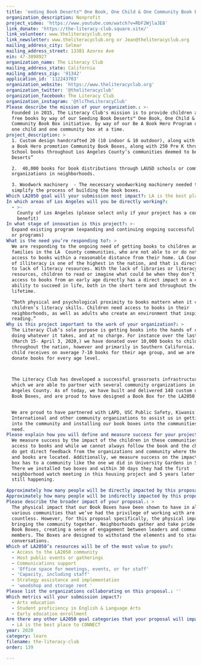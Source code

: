 ```yaml
---
title: 'eeding Book Deserts™ One Book, One Child & One Community Book Box'
organization_description: Nonprofit
project_video: 'https://www.youtube.com/watch?v=RbF2WjlaJE8'
link_donate: 'https://the-literacy-club.square.site/'
link_volunteer: www.theliteracyclub.org
link_newsletter: www.theliteracyclub.org or Jean@theliteracyclub.org
mailing_address_city: Selmar
mailing_address_street: 13381 Azores Ave
ein: 47-3898927
organization_name: The Literacy Club
mailing_address_state: California
mailing_address_zip: '91342'
application_id: '112243703'
organization_website: 'https://www.theliteracyclub.org'
organization_twitter: '@theliteracyclub'
organization_facebook: The Literacy Club
organization_instagram: '@tlcTheLiteracyClub'
Please describe the mission of your organization.: >-
  Founded in 2015, The Literacy Club's mission is to provide children access to
  free books by way of our Seeding Book Deserts™ One Book, One Child & One
  Community Book Box initiative. by way of our Be A Book Hero Program one book,
  one child and one community box at a time.
project_description: >
  1. Custom design handcrafted 20 (10 indoor & 10 outdoor), along with LA2050 Be
  a Book Hero promotion Community Book Boxes, along with 250 Pre K thru High
  School books throughout Los Angeles County’s communities deemed to be “Book
  Deserts” 

  2.  40,000 books for book distributions through LAUSD schools or community
  organizations in neighborhoods. 

  3. Woodwork machinery  - The necessary woodworking machinery needed to
  simplify the process of building the book boxes. 
Which LA2050 goal will your submission most impact?: LA is the best place to LEARN
In which areas of Los Angeles will you be directly working?:
  - >-
    County of Los Angeles (please select only if your project has a countywide
    benefit)
In what stage of innovation is this project?: >-
  Expand existing program (expanding and continuing ongoing successful projects
  or programs)
What is the need you’re responding to?: >
  We are responding to the ongoing need of getting books to children and
  families in the LA  County communities, who are not able to or do not have
  access to books within a reasonable distance from their home. LA County's rate
  of illiteracy is one of the highest in the nation, and that is directly linked
  to lack of literacy resources. With the lack of libraries or literacy
  resources, children to read or imagine what could be when they don’t have
  access to books from an early age directly has a direct impact on a child’s
  ability to succeed in life, both in the short term and throughout their
  lifetime. 

  “Both physical and psychological proximity to books mattern when it comes to
  children’s literacy skills. Children need access to books in their
  neighborhoods, as well as adults who create an environment that inspires
  reading.” 
Why is this project important to the work of your organization?: >
  The Literacy Club’s sole purpose is getting books into the hands of children,
  doing whatever it takes, and at no charge. For instance over the last 2 weeks
  (March 15- April 3, 2020,) we have donated over 10,000 books to children
  throughout the nation, however and primarily in Southern California. Each
  child receives on average 7-10 books for their age group, and we are able to
  donate books for every age level. 



  The Literacy Club has developed a successful grassroots infrastructure through
  which we are able to partner with several community organizations in Los
  Angeles County. As of today, we have built and delivered 140 custom designed
  Book Boxes, and are proud to have designed a Book Box for the LA2050 grant. 


  We are proud to have partnered with LAPD, USC Public Safety, Kiwanis
  International and other community organizations to assist us in getting books
  into the community and installing our book boxes into the communities most in
  need.
Please explain how you will define and measure success for your project.: >+
  We measure success by the impact of the children in these communities having
  access to books and while we cannot always follow the book and the child, we
  do get direct feedback from the organizations and community where the boxes
  and books are located. Additionally, we measure success on the impact the book
  box has to a community like the one we did in University Gardens in South LA.
  There we installed two boxes and within 30 days they had the first
  neighborhood watch meeting in this housing project and 5 years later it is
  still happening.

Approximately how many people will be directly impacted by this proposal?: '750'
Approximately how many people will be indirectly impacted by this proposal?: ''
Please describe the broader impact of your proposal.: >
  The physical impact that our Book Boxes have been shown to have in all of the
  various communities that we’ve had the privilege of working with are
  countless. However, for this proposal specifically, the physical impact is
  bringing the community together. Neighborhoods gather and take pride in their
  Book Boxes, creating a sense of engagement between leaders and community
  members. The Boxes are designed to withstand the elements and to start
  conversations. 
Which of LA2050’s resources will be of the most value to you?:
  - Access to the LA2050 community
  - Host public events or gatherings
  - Communications support
  - 'Office space for meetings, events, or for staff'
  - 'Capacity, including staff'
  - Strategy assistance and implementation
  - 'woodshop and storage rent '
Please list the organizations collaborating on this proposal.: ''
Which metrics will your submission impact?:
  - Arts education
  - Student proficiency in English & Language Arts
  - Early education enrollment
Are there any other LA2050 goal categories that your proposal will impact?:
  - LA is the best place to CONNECT
year: 2020
category: learn
filename: the-literacy-club
order: 139

---
```


